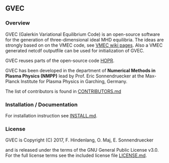 ## GVEC 

### Overview

GVEC (Galerkin Variational Equilibrium Code) is an open-source software for
the generation of three-dimensional ideal MHD equilibria.
The ideas are strongly based on on the VMEC code, 
see [VMEC wiki pages](http://vmecwiki.pppl.wikispaces.net/VMEC).
Also a VMEC generated netcdf outputfile can be used for initialization of GVEC.

GVEC reuses parts of the open-source code [HOPR](https://github.com/fhindenlang/hopr).

GVEC has been developed in the department of **Numerical Methods in Plasma Physics (NMPP)**
lead by Prof. Eric Sonnendruecker at the Max-Planck Institute for Plasma Physics 
in Garching, Germany.

The list of contributors is found in [CONTRIBUTORS.md](CONTRIBUTORS.md)

### Installation / Documentation

For installation instruction see [INSTALL.md](INSTALL.md).


### License

GVEC is Copyright (C) 2017, F. Hindenlang, O. Maj, E. Sonnendruecker 

and is released under the terms of the GNU General Public License v3.0. 
For the full license terms see the included license file [LICENSE.md](LICENSE.md).


